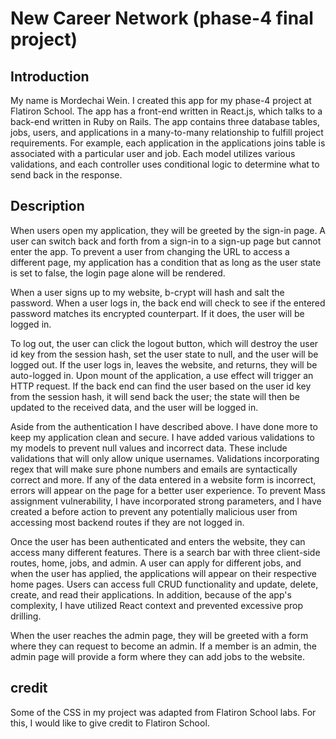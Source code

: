 # New Career Network (phase-4 final project)

## Introduction
 
My name is Mordechai Wein. I created this app for my phase-4 project at Flatiron School. The app has a front-end written in React.js, which talks to a back-end written in Ruby on Rails. The app contains three database tables, jobs, users, and applications in a many-to-many relationship to fulfill project requirements. For example, each application in the applications joins table is associated with a particular user and job. Each model utilizes various validations, and each controller uses conditional logic to determine what to send back in the response.

## Description 

When users open my application, they will be greeted by the sign-in page. A user can switch back and forth from a sign-in to a sign-up page but cannot enter the app. To prevent a user from changing the URL to access a different page, my application has a condition that as long as the user state is set to false, the login page alone will be rendered. 

When a user signs up to my website, b-crypt will hash and salt the password. When a user logs in, the back end will check to see if the entered password matches its encrypted counterpart. If it does, the user will be logged in. 

To log out, the user can click the logout button, which will destroy the user id key from the session hash, set the user state to null, and the user will be logged out. If the user logs in, leaves the website, and returns, they will be auto-logged in. Upon mount of the application, a use effect will trigger an HTTP request. If the back end can find the user based on the user id key from the session hash, it will send back the user; the state will then be updated to the received data, and the user will be logged in.

Aside from the authentication I have described above. I have done more to keep my application clean and secure. I have added various validations to my models to prevent null values and incorrect data. These include validations that will only allow unique usernames. Validations incorporating regex that will make sure phone numbers and emails are syntactically correct and more. If any of the data entered in a website form is incorrect, errors will appear on the page for a better user experience. To prevent Mass assignment vulnerability, I have incorporated strong parameters, and I have created a before action to prevent any potentially  malicious user from accessing most backend routes if they are not logged in.

Once the user has been authenticated and enters the website, they can access many different features. There is a search bar with three client-side routes, home, jobs, and admin. A user can apply for different jobs, and when the user has applied, the applications will appear on their respective home pages. Users can access full CRUD functionality and update, delete, create, and read their applications. In addition, because of the app's complexity, I have utilized React context and prevented excessive prop drilling.

When the user reaches the admin page, they will be greeted with a form where they can request to become an admin. If a member is an admin, the admin page will provide a form where they can add jobs to the website.

## credit

Some of the CSS in my project was adapted from Flatiron School labs. For this, I would like to give credit to Flatiron School.